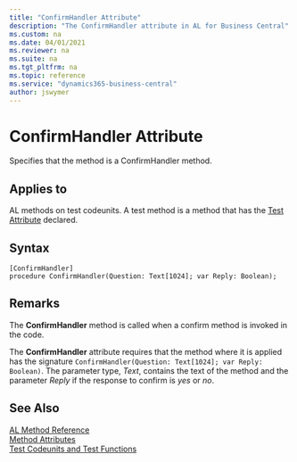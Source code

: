 ```yaml
---
title: "ConfirmHandler Attribute"
description: "The ConfirmHandler attribute in AL for Business Central"
ms.custom: na
ms.date: 04/01/2021
ms.reviewer: na
ms.suite: na
ms.tgt_pltfrm: na
ms.topic: reference
ms.service: "dynamics365-business-central"
author: jswymer
---
```


# ConfirmHandler Attribute

Specifies that the method is a ConfirmHandler method.

## Applies to  

AL methods on test codeunits. A test method is a method that has the [Test Attribute](devenv-test-attribute.md) declared. 

## Syntax  
  
```AL
[ConfirmHandler]
procedure ConfirmHandler(Question: Text[1024]; var Reply: Boolean);
```    

## Remarks

The **ConfirmHandler** method is called when a confirm method is invoked in the code.

The **ConfirmHandler** attribute requires that the method where it is applied has the signature `ConfirmHandler(Question: Text[1024]; var Reply: Boolean)`. The parameter type, *Text*,  contains the text of the method and the parameter *Reply* if the response to confirm is *yes* or *no*.

## See Also

[AL Method Reference](../methods-auto/library.md)  
[Method Attributes](devenv-method-attributes.md)  
[Test Codeunits and Test Functions](../devenv-test-codeunits-and-test-methods.md)